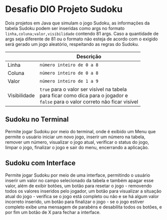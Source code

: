 # Desafio DIO Projeto Sudoku

Dois projetos em Java que simulam o jogo Sudoku, as informações da tabela Sudoku podem ser inseridas como 
args no formato `linha,coluna;valor,visibilidade` contendo 81 args. Caso a quantidade de args seja diferente 
de 81 ou o formato não esteja de acordo com o exigido será gerado um jogo aleatório, respeitando as regras do Sudoku.

|  | Descrição |
|---|---|
| Linha | `número inteiro de 0 a 8` |
| Coluna | `número inteiro de 0 a 8` |
| Valor | `número inteiro de 1 a 9` |
| Visibilidade | `true` para o valor ser visível na tabela <br>para ficar como dica para o jogador e <br> `false` para o valor correto não ficar visível|

## Sudoku no Terminal
Permite jogar Sudoku por meio do terminal, onde é exibido um Menu que permite o usuário iniciar um novo jogo, 
inserir um número na tabela, remover um número, visualizar o jogo atual, verificar o status do jogo, limpar o 
jogo, finalizar o jogo e sair do menu, encerrando a aplicação.


## Sudoku com Interface
Permite jogar Sudoku por meio de uma interface, permitindo o usuário inserir um valor no campo selecionado da 
tabela e também apagar esse valor, além de exibir botões, um botão para resetar o jogo - removendo todos os valores inseridos 
pelo jogador, um botão para visualizar a situação atual do jogo - verifica se o jogo está completo ou não e se há algum valor 
incorreto inserido, um botão para finalizar o jogo - se o jogo estiver completo exibe uma mensagem de parabéns e desabilita 
todos os botões, e por fim um botão de X para fechar a interface.
